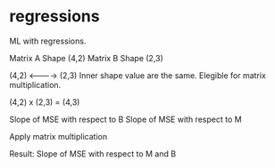 # regressions

ML with regressions.

Matrix A Shape (4,2)
Matrix B Shape (2,3)

(4,2) <----> (2,3) Inner shape value are the same. Elegible for matrix multiplication.

(4,2) x (2,3) = (4,3)

Slope of MSE with respect to B
Slope of MSE with respect to M

Apply matrix multiplication

Result:
Slope of MSE with respect to M and B
